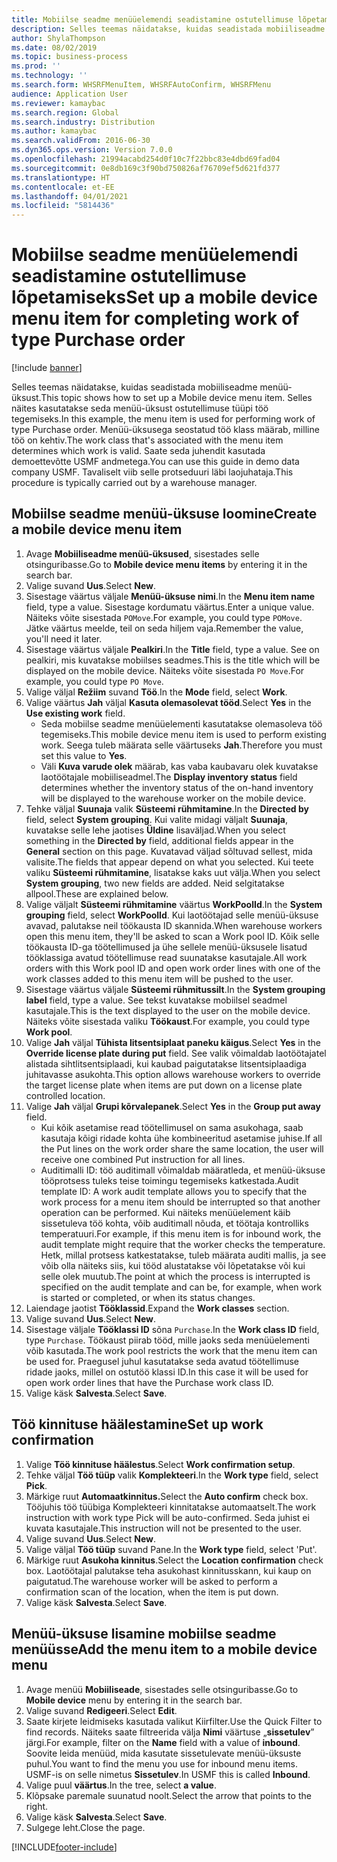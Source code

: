 ```yaml
---
title: Mobiilse seadme menüüelemendi seadistamine ostutellimuse lõpetamiseks
description: Selles teemas näidatakse, kuidas seadistada mobiiliseadme menüü-üksust.
author: ShylaThompson
ms.date: 08/02/2019
ms.topic: business-process
ms.prod: ''
ms.technology: ''
ms.search.form: WHSRFMenuItem, WHSRFAutoConfirm, WHSRFMenu
audience: Application User
ms.reviewer: kamaybac
ms.search.region: Global
ms.search.industry: Distribution
ms.author: kamaybac
ms.search.validFrom: 2016-06-30
ms.dyn365.ops.version: Version 7.0.0
ms.openlocfilehash: 21994acabd254d0f10c7f22bbc83e4dbd69fad04
ms.sourcegitcommit: 0e8db169c3f90bd750826af76709ef5d621fd377
ms.translationtype: HT
ms.contentlocale: et-EE
ms.lasthandoff: 04/01/2021
ms.locfileid: "5814436"
---
```

# <a name="set-up-a-mobile-device-menu-item-for-completing-work-of-type-purchase-order"></a><span data-ttu-id="a0d68-103">Mobiilse seadme menüüelemendi seadistamine ostutellimuse lõpetamiseks</span><span class="sxs-lookup"><span data-stu-id="a0d68-103">Set up a mobile device menu item for completing work of type Purchase order</span></span>

[!include [banner](../../includes/banner.md)]

<span data-ttu-id="a0d68-104">Selles teemas näidatakse, kuidas seadistada mobiiliseadme menüü-üksust.</span><span class="sxs-lookup"><span data-stu-id="a0d68-104">This topic shows how to set up a Mobile device menu item.</span></span> <span data-ttu-id="a0d68-105">Selles näites kasutatakse seda menüü-üksust ostutellimuse tüüpi töö tegemiseks.</span><span class="sxs-lookup"><span data-stu-id="a0d68-105">In this example, the menu item is used for performing work of type Purchase order.</span></span> <span data-ttu-id="a0d68-106">Menüü-üksusega seostatud töö klass määrab, milline töö on kehtiv.</span><span class="sxs-lookup"><span data-stu-id="a0d68-106">The work class that's associated with the menu item determines which work is valid.</span></span> <span data-ttu-id="a0d68-107">Saate seda juhendit kasutada demoettevõtte USMF andmetega.</span><span class="sxs-lookup"><span data-stu-id="a0d68-107">You can use this guide in demo data company USMF.</span></span> <span data-ttu-id="a0d68-108">Tavaliselt viib selle protseduuri läbi laojuhataja.</span><span class="sxs-lookup"><span data-stu-id="a0d68-108">This procedure is typically carried out by a warehouse manager.</span></span>


## <a name="create-a-mobile-device-menu-item"></a><span data-ttu-id="a0d68-109">Mobiilse seadme menüü-üksuse loomine</span><span class="sxs-lookup"><span data-stu-id="a0d68-109">Create a mobile device menu item</span></span>
1. <span data-ttu-id="a0d68-110">Avage  **Mobiiliseadme menüü-üksused**, sisestades selle otsinguribasse.</span><span class="sxs-lookup"><span data-stu-id="a0d68-110">Go to **Mobile device menu items** by entering it in the search bar.</span></span>
2. <span data-ttu-id="a0d68-111">Valige suvand **Uus**.</span><span class="sxs-lookup"><span data-stu-id="a0d68-111">Select **New**.</span></span>
3. <span data-ttu-id="a0d68-112">Sisestage väärtus väljale **Menüü-üksuse nimi**.</span><span class="sxs-lookup"><span data-stu-id="a0d68-112">In the **Menu item name** field, type a value.</span></span> <span data-ttu-id="a0d68-113">Sisestage kordumatu väärtus.</span><span class="sxs-lookup"><span data-stu-id="a0d68-113">Enter a unique value.</span></span> <span data-ttu-id="a0d68-114">Näiteks võite sisestada `POMove`.</span><span class="sxs-lookup"><span data-stu-id="a0d68-114">For example, you could type `POMove`.</span></span> <span data-ttu-id="a0d68-115">Jätke väärtus meelde, teil on seda hiljem vaja.</span><span class="sxs-lookup"><span data-stu-id="a0d68-115">Remember the value, you'll need it later.</span></span>  
4. <span data-ttu-id="a0d68-116">Sisestage väärtus väljale **Pealkiri**.</span><span class="sxs-lookup"><span data-stu-id="a0d68-116">In the **Title** field, type a value.</span></span> <span data-ttu-id="a0d68-117">See on pealkiri, mis kuvatakse mobiilses seadmes.</span><span class="sxs-lookup"><span data-stu-id="a0d68-117">This is the title which will be displayed on the mobile device.</span></span> <span data-ttu-id="a0d68-118">Näiteks võite sisestada `PO Move`.</span><span class="sxs-lookup"><span data-stu-id="a0d68-118">For example, you could type `PO Move`.</span></span>  
5. <span data-ttu-id="a0d68-119">Valige väljal **Režiim** suvand **Töö**.</span><span class="sxs-lookup"><span data-stu-id="a0d68-119">In the **Mode** field, select **Work**.</span></span>
6. <span data-ttu-id="a0d68-120">Valige väärtus **Jah** väljal **Kasuta olemasolevat tööd**.</span><span class="sxs-lookup"><span data-stu-id="a0d68-120">Select **Yes** in the **Use existing work** field.</span></span>
    - <span data-ttu-id="a0d68-121">Seda mobiilse seadme menüüelementi kasutatakse olemasoleva töö tegemiseks.</span><span class="sxs-lookup"><span data-stu-id="a0d68-121">This mobile device menu item is used to perform existing work.</span></span> <span data-ttu-id="a0d68-122">Seega tuleb määrata selle väärtuseks **Jah**.</span><span class="sxs-lookup"><span data-stu-id="a0d68-122">Therefore you must set this value to **Yes**.</span></span>  
    - <span data-ttu-id="a0d68-123">Väli **Kuva varude olek** määrab, kas vaba kaubavaru olek kuvatakse laotöötajale mobiiliseadmel.</span><span class="sxs-lookup"><span data-stu-id="a0d68-123">The **Display inventory status** field determines whether the inventory status of the on-hand inventory will be displayed to the warehouse worker on the mobile device.</span></span>  
7. <span data-ttu-id="a0d68-124">Tehke väljal **Suunaja** valik **Süsteemi rühmitamine**.</span><span class="sxs-lookup"><span data-stu-id="a0d68-124">In the **Directed by** field, select **System grouping**.</span></span> <span data-ttu-id="a0d68-125">Kui valite midagi väljalt **Suunaja**, kuvatakse selle lehe jaotises **Üldine** lisaväljad.</span><span class="sxs-lookup"><span data-stu-id="a0d68-125">When you select something in the **Directed by** field, additional fields appear in the **General** section on this page.</span></span> <span data-ttu-id="a0d68-126">Kuvatavad väljad sõltuvad sellest, mida valisite.</span><span class="sxs-lookup"><span data-stu-id="a0d68-126">The fields that appear depend on what you selected.</span></span> <span data-ttu-id="a0d68-127">Kui teete valiku **Süsteemi rühmitamine**, lisatakse kaks uut välja.</span><span class="sxs-lookup"><span data-stu-id="a0d68-127">When you select **System grouping**, two new fields are added.</span></span> <span data-ttu-id="a0d68-128">Neid selgitatakse allpool.</span><span class="sxs-lookup"><span data-stu-id="a0d68-128">These are explained below.</span></span>  
8. <span data-ttu-id="a0d68-129">Valige väljalt **Süsteemi rühmitamine** väärtus **WorkPoolId**.</span><span class="sxs-lookup"><span data-stu-id="a0d68-129">In the **System grouping** field, select **WorkPoolId**.</span></span> <span data-ttu-id="a0d68-130">Kui laotöötajad selle menüü-üksuse avavad, palutakse neil töökausta ID skannida.</span><span class="sxs-lookup"><span data-stu-id="a0d68-130">When warehouse workers open this menu item, they'll be asked to scan a Work pool ID.</span></span> <span data-ttu-id="a0d68-131">Kõik selle töökausta ID-ga töötellimused ja ühe sellele menüü-üksusele lisatud tööklassiga avatud töötellimuse read suunatakse kasutajale.</span><span class="sxs-lookup"><span data-stu-id="a0d68-131">All work orders with this Work pool ID and open work order lines with one of the work classes added to this menu item will be pushed to the user.</span></span>  
9. <span data-ttu-id="a0d68-132">Sisestage väärtus väljale **Süsteemi rühmitussilt**.</span><span class="sxs-lookup"><span data-stu-id="a0d68-132">In the **System grouping label** field, type a value.</span></span> <span data-ttu-id="a0d68-133">See tekst kuvatakse mobiilsel seadmel kasutajale.</span><span class="sxs-lookup"><span data-stu-id="a0d68-133">This is the text displayed to the user on the mobile device.</span></span> <span data-ttu-id="a0d68-134">Näiteks võite sisestada valiku **Töökaust**.</span><span class="sxs-lookup"><span data-stu-id="a0d68-134">For example, you could type **Work pool**.</span></span>  
10. <span data-ttu-id="a0d68-135">Valige **Jah** väljal **Tühista litsentsiplaat paneku käigus**.</span><span class="sxs-lookup"><span data-stu-id="a0d68-135">Select **Yes** in the **Override license plate during put** field.</span></span> <span data-ttu-id="a0d68-136">See valik võimaldab laotöötajatel alistada sihtlitsentsiplaadi, kui kaubad paigutatakse litsentsiplaadiga juhitavasse asukohta.</span><span class="sxs-lookup"><span data-stu-id="a0d68-136">This option allows warehouse workers to override the target license plate when items are put down on a license plate controlled location.</span></span>  
11. <span data-ttu-id="a0d68-137">Valige **Jah** väljal **Grupi kõrvalepanek**.</span><span class="sxs-lookup"><span data-stu-id="a0d68-137">Select **Yes** in the **Group put away** field.</span></span>
    - <span data-ttu-id="a0d68-138">Kui kõik asetamise read töötellimusel on sama asukohaga, saab kasutaja kõigi ridade kohta ühe kombineeritud asetamise juhise.</span><span class="sxs-lookup"><span data-stu-id="a0d68-138">If all the Put lines on the work order share the same location, the user will receive one combined Put instruction for all lines.</span></span> 
    - <span data-ttu-id="a0d68-139">Auditimalli ID: töö auditimall võimaldab määratleda, et menüü-üksuse tööprotsess tuleks teise toimingu tegemiseks katkestada.</span><span class="sxs-lookup"><span data-stu-id="a0d68-139">Audit template ID: A work audit template allows you to specify that the work process for a menu item should be interrupted so that another operation can be performed.</span></span> <span data-ttu-id="a0d68-140">Kui näiteks menüüelement käib sissetuleva töö kohta, võib auditimall nõuda, et töötaja kontrolliks temperatuuri.</span><span class="sxs-lookup"><span data-stu-id="a0d68-140">For example, if this menu item is for inbound work, the audit template might require that the worker checks the temperature.</span></span> <span data-ttu-id="a0d68-141">Hetk, millal protsess katkestatakse, tuleb määrata auditi mallis, ja see võib olla näiteks siis, kui tööd alustatakse või lõpetatakse või kui selle olek muutub.</span><span class="sxs-lookup"><span data-stu-id="a0d68-141">The point at which the process is interrupted is specified on the audit template and can be, for example, when work is started or completed, or when its status changes.</span></span>  
12. <span data-ttu-id="a0d68-142">Laiendage jaotist **Tööklassid**.</span><span class="sxs-lookup"><span data-stu-id="a0d68-142">Expand the **Work classes** section.</span></span>
13. <span data-ttu-id="a0d68-143">Valige suvand **Uus**.</span><span class="sxs-lookup"><span data-stu-id="a0d68-143">Select **New**.</span></span>
14. <span data-ttu-id="a0d68-144">Sisestage väljale **Tööklassi ID** sõna `Purchase`.</span><span class="sxs-lookup"><span data-stu-id="a0d68-144">In the **Work class ID** field, type `Purchase`.</span></span> <span data-ttu-id="a0d68-145">Töökaust piirab tööd, mille jaoks seda menüüelementi võib kasutada.</span><span class="sxs-lookup"><span data-stu-id="a0d68-145">The work pool restricts the work that the menu item can be used for.</span></span> <span data-ttu-id="a0d68-146">Praegusel juhul kasutatakse seda avatud töötellimuse ridade jaoks, millel on ostutöö klassi ID.</span><span class="sxs-lookup"><span data-stu-id="a0d68-146">In this case it will be used for open work order lines that have the Purchase work class ID.</span></span>  
15. <span data-ttu-id="a0d68-147">Valige käsk **Salvesta**.</span><span class="sxs-lookup"><span data-stu-id="a0d68-147">Select **Save**.</span></span>

## <a name="set-up-work-confirmation"></a><span data-ttu-id="a0d68-148">Töö kinnituse häälestamine</span><span class="sxs-lookup"><span data-stu-id="a0d68-148">Set up work confirmation</span></span>
1. <span data-ttu-id="a0d68-149">Valige **Töö kinnituse häälestus**.</span><span class="sxs-lookup"><span data-stu-id="a0d68-149">Select **Work confirmation setup**.</span></span>
2. <span data-ttu-id="a0d68-150">Tehke väljal **Töö tüüp** valik **Komplekteeri**.</span><span class="sxs-lookup"><span data-stu-id="a0d68-150">In the **Work type** field, select **Pick**.</span></span>
3. <span data-ttu-id="a0d68-151">Märkige ruut **Automaatkinnitus.**</span><span class="sxs-lookup"><span data-stu-id="a0d68-151">Select the **Auto confirm** check box.</span></span> <span data-ttu-id="a0d68-152">Tööjuhis töö tüübiga Komplekteeri kinnitatakse automaatselt.</span><span class="sxs-lookup"><span data-stu-id="a0d68-152">The work instruction with work type Pick will be auto-confirmed.</span></span> <span data-ttu-id="a0d68-153">Seda juhist ei kuvata kasutajale.</span><span class="sxs-lookup"><span data-stu-id="a0d68-153">This instruction will not be presented to the user.</span></span>  
4. <span data-ttu-id="a0d68-154">Valige suvand **Uus**.</span><span class="sxs-lookup"><span data-stu-id="a0d68-154">Select **New**.</span></span>
5. <span data-ttu-id="a0d68-155">Valige väljal **Töö tüüp** suvand Pane.</span><span class="sxs-lookup"><span data-stu-id="a0d68-155">In the **Work type** field, select 'Put'.</span></span>
6. <span data-ttu-id="a0d68-156">Märkige ruut **Asukoha kinnitus**.</span><span class="sxs-lookup"><span data-stu-id="a0d68-156">Select the **Location confirmation** check box.</span></span> <span data-ttu-id="a0d68-157">Laotöötajal palutakse teha asukohast kinnitusskann, kui kaup on paigutatud.</span><span class="sxs-lookup"><span data-stu-id="a0d68-157">The warehouse worker will be asked to perform a confirmation scan of the location, when the item is put down.</span></span>  
7. <span data-ttu-id="a0d68-158">Valige käsk **Salvesta**.</span><span class="sxs-lookup"><span data-stu-id="a0d68-158">Select **Save**.</span></span>

## <a name="add-the-menu-item-to-a-mobile-device-menu"></a><span data-ttu-id="a0d68-159">Menüü-üksuse lisamine mobiilse seadme menüüsse</span><span class="sxs-lookup"><span data-stu-id="a0d68-159">Add the menu item to a mobile device menu</span></span>
1. <span data-ttu-id="a0d68-160">Avage menüü  **Mobiiliseade**, sisestades selle otsinguribasse.</span><span class="sxs-lookup"><span data-stu-id="a0d68-160">Go to **Mobile device** menu by entering it in the search bar.</span></span>
2. <span data-ttu-id="a0d68-161">Valige suvand **Redigeeri**.</span><span class="sxs-lookup"><span data-stu-id="a0d68-161">Select **Edit**.</span></span>
3. <span data-ttu-id="a0d68-162">Saate kirjete leidmiseks kasutada valikut Kiirfilter.</span><span class="sxs-lookup"><span data-stu-id="a0d68-162">Use the Quick Filter to find records.</span></span> <span data-ttu-id="a0d68-163">Näiteks saate filtreerida välja **Nimi** väärtuse „**sissetulev**” järgi.</span><span class="sxs-lookup"><span data-stu-id="a0d68-163">For example, filter on the **Name** field with a value of **inbound**.</span></span> <span data-ttu-id="a0d68-164">Soovite leida menüüd, mida kasutate sissetulevate menüü-üksuste puhul.</span><span class="sxs-lookup"><span data-stu-id="a0d68-164">You want to find the menu you use for inbound menu items.</span></span> <span data-ttu-id="a0d68-165">USMF-is on selle nimetus **Sissetulev**.</span><span class="sxs-lookup"><span data-stu-id="a0d68-165">In USMF this is called **Inbound**.</span></span>  
4. <span data-ttu-id="a0d68-166">Valige puul **väärtus**.</span><span class="sxs-lookup"><span data-stu-id="a0d68-166">In the tree, select **a value**.</span></span>
5. <span data-ttu-id="a0d68-167">Klõpsake paremale suunatud noolt.</span><span class="sxs-lookup"><span data-stu-id="a0d68-167">Select the arrow that points to the right.</span></span>
6. <span data-ttu-id="a0d68-168">Valige käsk **Salvesta**.</span><span class="sxs-lookup"><span data-stu-id="a0d68-168">Select **Save**.</span></span>
7. <span data-ttu-id="a0d68-169">Sulgege leht.</span><span class="sxs-lookup"><span data-stu-id="a0d68-169">Close the page.</span></span>


[!INCLUDE[footer-include](../../../includes/footer-banner.md)]